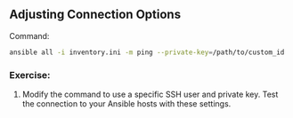 ## Adjusting Connection Options
Command:
```sh
ansible all -i inventory.ini -m ping --private-key=/path/to/custom_id
```
### Exercise:

1. Modify the command to use a specific SSH user and private key. Test the connection to your Ansible hosts with these settings.

